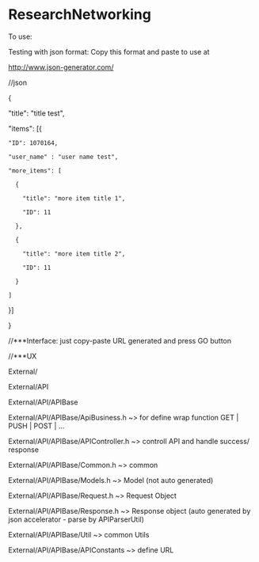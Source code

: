 # ResearchNetworking

To use:

Testing with json format: Copy this format and paste to use at 

http://www.json-generator.com/

//json

{

  "title": "title test",
  
  "items": [{
  
    "ID": 1070164,
    
    "user_name" : "user name test",
    
    "more_items": [
    
      {
      
        "title": "more item title 1",
        
        "ID": 11
        
      },
      
      {
      
        "title": "more item title 2",
        
        "ID": 11
        
      }
      
    ]
    
  }]
  
}


//***Interface: just copy-paste URL generated and press GO button

//***UX

External/

External/API

External/API/APIBase

External/API/APIBase/ApiBusiness.h ~> for define wrap function GET | PUSH | POST | ...

External/API/APIBase/APIController.h ~> controll API and handle success/ response

External/API/APIBase/Common.h  ~> common

External/API/APIBase/Models.h ~> Model (not auto generated)

External/API/APIBase/Request.h ~> Request Object

External/API/APIBase/Response.h ~> Response object (auto generated by json accelerator - parse by APIParserUtil)

External/API/APIBase/Util ~> common Utils

External/API/APIBase/APIConstants ~> define URL
